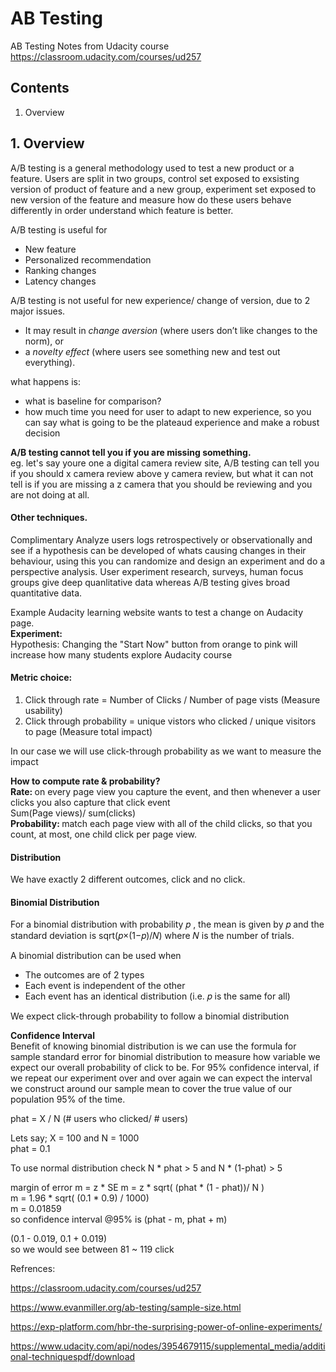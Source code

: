 # AB Testing
AB Testing Notes from Udacity course https://classroom.udacity.com/courses/ud257

## Contents
1. Overview


## 1. Overview
A/B testing is a general methodology used to test a new product or a feature. Users are split in two groups, control set exposed to exsisting version of product of feature and a new group, experiment set exposed to new version of the feature and measure how do these users behave differently in order understand which feature is better. <br>

A/B testing is useful for <br>
* New feature <br>
* Personalized recommendation <br>
* Ranking changes<br>
* Latency changes<br>

A/B testing is not useful for new experience/ change of version, due to 2 major issues.<br>
* It may result in <i>change aversion</i> (where users don’t like changes to the norm), or<br>
* a <i> novelty effect </i> (where users see something new and test out everything).<br>

what happens is: <br>
* what is  baseline for comparison? <br>
* how much time you need for user to adapt to new experience, so you can say what is going to be the plateaud experience and make a robust decision <br>

<b> A/B testing cannot tell you if you are missing something. </b> <br>
eg. let's say youre one a digital camera review site, A/B testing can tell you if you should x camera review above y camera review, but what it can not tell is if you are missing a z camera that you should be reviewing and you are not doing at all.


#### Other techniques.
Complimentary Analyze users logs retrospectively or observationally and see if a hypothesis can be developed of whats causing changes in their behaviour, using this you can randomize and design an experiment and do a perspective analysis.
User experiment research, surveys, human focus groups give deep quanlitative data whereas A/B testing gives broad quantitative data.



Example Audacity learning website wants to test a change on Audacity page. <br>
<b>Experiment:</b> <br>
Hypothesis: Changing the "Start Now" button from orange to pink will increase how many students explore Audacity course
#### Metric choice:
1. Click through rate = Number of Clicks / Number of page vists (Measure usability)
2. Click through probability = unique vistors who clicked / unique visitors to page (Measure total impact)

In our case we will use click-through probability as we want to measure the impact

<b> How to compute rate & probability? </b> </br>
<b> Rate: </b> on every page view you capture the event, and then whenever a user clicks you also capture that click event <br>
Sum(Page views)/ sum(clicks) <br>
<b> Probability: </b> match each page view with all of the child clicks, so that you count, at most, one child click per page view.

#### Distribution
We have exactly 2 different outcomes, click and no click.
#### Binomial Distribution

For a binomial distribution with probability 𝑝 , the mean is given by 𝑝 and the standard deviation is sqrt(𝑝×(1−𝑝)/𝑁) where 𝑁 is the number of trials.

A binomial distribution can be used when <br>
* The outcomes are of 2 types 
* Each event is independent of the other 
* Each event has an identical distribution (i.e. 𝑝 is the same for all)

We expect click-through probability to follow a binomial distribution


<b>Confidence Interval</b> <br>
Benefit of knowing binomial distribution is we can use the formula for sample standard error for binomial distribution to measure how variable we expect our overall probability of click to be. For 95% confidence interval, if we repeat our experiment over and over again we can expect the interval we construct around our sample mean to cover the true value of our population 95% of the time.


phat = X / N (# users who clicked/ # users)

Lets say; X = 100 and N = 1000 <br>
phat = 0.1

To use normal distribution check N * phat > 5 and N * (1-phat) > 5 

margin of error m = z * SE
m = z * sqrt( (phat * (1 - phat))/ N ) <br>
m = 1.96 * sqrt( (0.1 * 0.9) / 1000) <br>
m = 0.01859 <br>
so confidence interval @95% is (phat - m, phat + m)

(0.1 - 0.019, 0.1 + 0.019) <br>
so we would see between 81 ~ 119 click


Refrences:

https://classroom.udacity.com/courses/ud257

https://www.evanmiller.org/ab-testing/sample-size.html

https://exp-platform.com/hbr-the-surprising-power-of-online-experiments/

https://www.udacity.com/api/nodes/3954679115/supplemental_media/additional-techniquespdf/download

